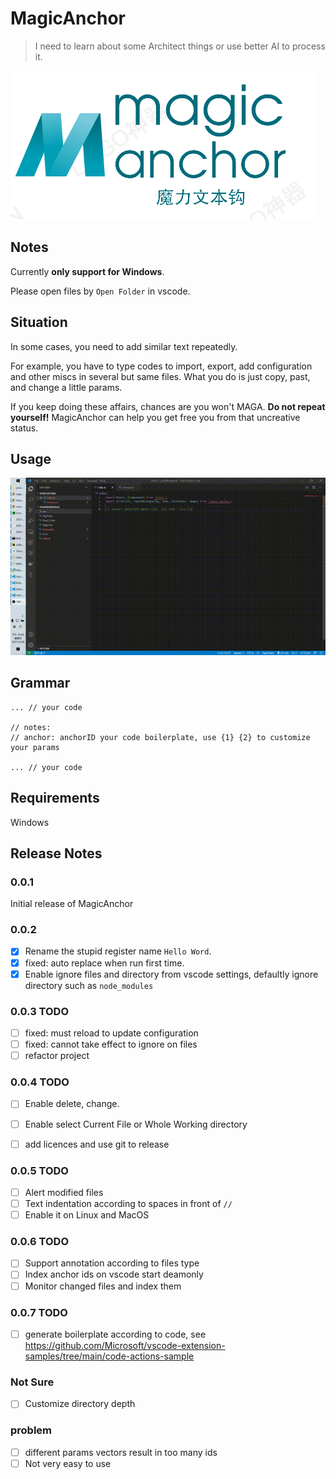 # MagicAnchor
>I need to learn about some Architect things or use better AI to process it.

![](./resourse/magicAnchor.png)

## Notes

Currently **only support for Windows**.

Please open files by `Open Folder` in vscode.
## Situation

In some cases, you need to add similar text repeatedly. 

For example, you have to type codes to import, export, add configuration and other miscs in several but same files. What you do is just copy, past, and change a little params.

If you keep doing these affairs, chances are you won't MAGA. **Do not repeat yourself!** MagicAnchor can help you get free you from that uncreative status.
## Usage

 ![](./resourse/demo.gif)
## Grammar

```text
... // your code

// notes: 
// anchor: anchorID your code boilerplate, use {1} {2} to customize your params

... // your code
```


## Requirements

Windows

<!-- ## Extension Settings

Include if your extension adds any VS Code settings through the `contributes.configuration` extension point.

For example:

This extension contributes the following settings:

* `myExtension.enable`: enable/disable this extension
* `myExtension.thing`: set to `blah` to do something

## Known Issues

Calling out known issues can help limit users opening duplicate issues against your extension. -->

## Release Notes

### 0.0.1

Initial release of MagicAnchor


### 0.0.2
- [x] Rename the stupid register name `Hello Word`.
- [x] fixed: auto replace when run first time. 
- [x] Enable ignore files and directory from vscode settings, defaultly ignore directory such as `node_modules`

### 0.0.3 TODO
- [ ] fixed: must reload to update configuration
- [ ] fixed: cannot take effect to ignore on files
- [ ] refactor project

### 0.0.4 TODO 
- [ ] Enable delete, change.
- [ ] Enable select Current File or Whole Working directory
- [ ] add licences and use git to release


### 0.0.5 TODO
- [ ] Alert modified files
- [ ] Text indentation according to spaces in front of `//`
- [ ] Enable it on Linux and MacOS

### 0.0.6 TODO 
- [ ] Support annotation according to files type
- [ ] Index anchor ids on vscode start deamonly
- [ ] Monitor changed files and index them

### 0.0.7 TODO
- [ ] generate boilerplate according to code, see https://github.com/Microsoft/vscode-extension-samples/tree/main/code-actions-sample
### Not Sure
- [ ] Customize directory depth

### problem
- [ ] different params vectors result in too many ids
- [ ] Not very easy to use